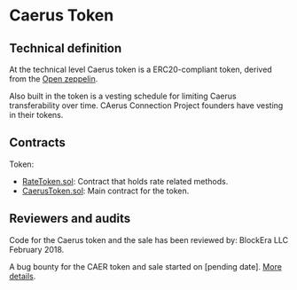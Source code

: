 # Caerus Token

## Technical definition

At the technical level Caerus token is a ERC20-compliant token, derived from the [Open zeppelin](https://github.com/OpenZeppelin/).

Also built in the token is a vesting schedule for limiting Caerus transferability over time. CAerus Connection Project founders have vesting in their tokens.

## Contracts

Token:

- [RateToken.sol](/contracts/RateToken.sol): Contract that holds rate related methods. 
- [CaerusToken.sol](/contracts/CaerusToken.sol): Main contract for the token.  

## Reviewers and audits

Code for the Caerus token and the sale has been reviewed by:
BlockEra LLC February 2018.

A bug bounty for the CAER token and sale started on [pending date]. [More details](https://www.caerusconnections.io/).
